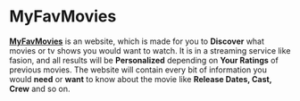# MyFavMovies
[**MyFavMovies**](https://puckyeu.github.io/MyFavMovies/) is an website, which is made for you to **Discover** what movies or tv shows you would want to watch. It is in a streaming service like fasion, and all results will be **Personalized** depending on **Your Ratings** of previous movies. The website will contain every bit of information you would **need** or **want** to know about the movie like **Release Dates, Cast, Crew** and so on.
